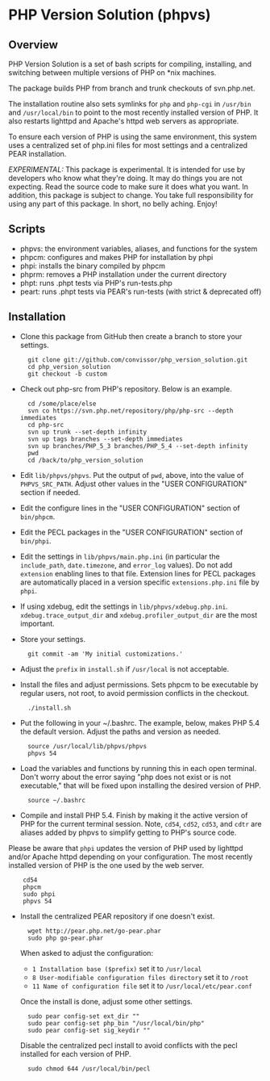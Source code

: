 PHP Version Solution (phpvs)
============================

Overview
--------

PHP Version Solution is a set of bash scripts for compiling, installing,
and switching between multiple versions of PHP on *nix machines.

The package builds PHP from branch and trunk checkouts of svn.php.net.

The installation routine also sets symlinks for `php` and `php-cgi` in
`/usr/bin` and `/usr/local/bin` to point to the most recently installed
version of PHP.  It also restarts lighttpd and Apache's httpd web
servers as appropriate.

To ensure each version of PHP is using the same environment, this system
uses a centralized set of php.ini files for most settings and a centralized
PEAR installation.

*EXPERIMENTAL:*  This package is experimental.  It is intended for use by
developers who know what they're doing.  It may do things you are not
expecting.  Read the source code to make sure it does what you want.  In
addition, this package is subject to change.  You take full responsibility
for using any part of this package.  In short, no belly aching.  Enjoy!


Scripts
-------

* phpvs:  the environment variables, aliases, and functions for the system
* phpcm:  configures and makes PHP for installation by phpi
* phpi:   installs the binary compiled by phpcm
* phprm:  removes a PHP installation under the current directory
* phpt:   runs .phpt tests via PHP's run-tests.php
* peart:  runs .phpt tests via PEAR's run-tests (with strict & deprecated off)


Installation
------------

* Clone this package from GitHub then create a branch to store your settings.

        git clone git://github.com/convissor/php_version_solution.git
        cd php_version_solution
        git checkout -b custom

* Check out php-src from PHP's repository.  Below is an example.

        cd /some/place/else
        svn co https://svn.php.net/repository/php/php-src --depth immediates
        cd php-src
        svn up trunk --set-depth infinity
        svn up tags branches --set-depth immediates
        svn up branches/PHP_5_3 branches/PHP_5_4 --set-depth infinity
        pwd
        cd /back/to/php_version_solution

* Edit `lib/phpvs/phpvs`.  Put the output of `pwd`, above, into the value
of `PHPVS_SRC_PATH`.  Adjust other values in the "USER CONFIGURATION"
section if needed.

* Edit the configure lines in the "USER CONFIGURATION" section of `bin/phpcm`.

* Edit the PECL packages in the "USER CONFIGURATION" section of `bin/phpi`.

* Edit the settings in `lib/phpvs/main.php.ini` (in particular the
`include_path`, `date.timezone`, and `error_log` values).  Do not add
`extension` enabling lines to that file.  Extension lines for PECL packages
are automatically placed in a version specific `extensions.php.ini` file
by `phpi`.

* If using xdebug, edit the settings in `lib/phpvs/xdebug.php.ini`.
`xdebug.trace_output_dir` and `xdebug.profiler_output_dir` are the
most important.

* Store your settings.

        git commit -am 'My initial customizations.'

* Adjust the `prefix` in `install.sh` if `/usr/local` is not acceptable.

* Install the files and adjust permissions.  Sets phpcm to be executable
by regular users, not root, to avoid permission conflicts in the checkout.

        ./install.sh

* Put the following in your ~/.bashrc.  The example, below, makes PHP 5.4
the default version.  Adjust the paths and version as needed.

        source /usr/local/lib/phpvs/phpvs
        phpvs 54

* Load the variables and functions by running this in each open terminal.
Don't worry about the error saying "php does not exist or is not
executable," that will be fixed upon installing the desired version of PHP.

        source ~/.bashrc

* Compile and install PHP 5.4.  Finish by making it the active version
of PHP for the current terminal session.  Note, `cd54`, `cd52`, `cd53`,
and `cdtr` are aliases added by phpvs to simplify getting to PHP's
source code.

Please be aware that `phpi` updates the version of PHP used by lighttpd
and/or Apache httpd depending on your configuration.  The most recently
installed version of PHP is the one used by the web server.

        cd54
        phpcm
        sudo phpi
        phpvs 54

* Install the centralized PEAR repository if one doesn't exist.

        wget http://pear.php.net/go-pear.phar
        sudo php go-pear.phar

    When asked to adjust the configuration:

    * `1 Installation base ($prefix)` set it to `/usr/local`
    * `8 User-modifiable configuration files directory` set it to `/root`
    * `11 Name of configuration file` set it to `/usr/local/etc/pear.conf`

    Once the install is done, adjust some other settings.

        sudo pear config-set ext_dir ""
        sudo pear config-set php_bin "/usr/local/bin/php"
        sudo pear config-set sig_keydir ""

    Disable the centralized pecl install to avoid conflicts with the
    pecl installed for each version of PHP.

        sudo chmod 644 /usr/local/bin/pecl
